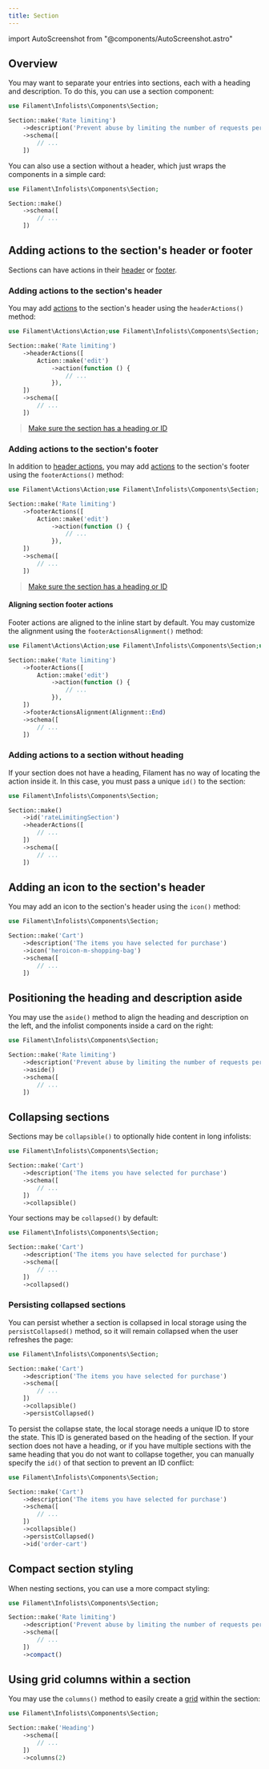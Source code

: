 ```yaml
---
title: Section
---
```

import AutoScreenshot from "@components/AutoScreenshot.astro"

## Overview

You may want to separate your entries into sections, each with a heading and description. To do this, you can use a section component:

```php
use Filament\Infolists\Components\Section;

Section::make('Rate limiting')
    ->description('Prevent abuse by limiting the number of requests per period')
    ->schema([
        // ...
    ])
```

<AutoScreenshot name="infolists/layout/section/simple" alt="Section" version="3.x" />

You can also use a section without a header, which just wraps the components in a simple card:

```php
use Filament\Infolists\Components\Section;

Section::make()
    ->schema([
        // ...
    ])
```

<AutoScreenshot name="infolists/layout/section/without-header" alt="Section without header" version="3.x" />

## Adding actions to the section's header or footer

Sections can have actions in their [header](#adding-actions-to-the-sections-header) or [footer](#adding-actions-to-the-sections-footer).

### Adding actions to the section's header

You may add [actions](../actions) to the section's header using the `headerActions()` method:

```php
use Filament\Actions\Action;use Filament\Infolists\Components\Section;

Section::make('Rate limiting')
    ->headerActions([
        Action::make('edit')
            ->action(function () {
                // ...
            }),
    ])
    ->schema([
        // ...
    ])
```

<AutoScreenshot name="infolists/layout/section/header/actions" alt="Section with header actions" version="3.x" />

> [Make sure the section has a heading or ID](#adding-actions-to-a-section-without-heading)

### Adding actions to the section's footer

In addition to [header actions](#adding-an-icon-to-the-sections-header), you may add [actions](../actions) to the section's footer using the `footerActions()` method:

```php
use Filament\Actions\Action;use Filament\Infolists\Components\Section;

Section::make('Rate limiting')
    ->footerActions([
        Action::make('edit')
            ->action(function () {
                // ...
            }),
    ])
    ->schema([
        // ...
    ])
```

<AutoScreenshot name="infolists/layout/section/footer/actions" alt="Section with footer actions" version="3.x" />

> [Make sure the section has a heading or ID](#adding-actions-to-a-section-without-heading)

#### Aligning section footer actions

Footer actions are aligned to the inline start by default. You may customize the alignment using the `footerActionsAlignment()` method:

```php
use Filament\Actions\Action;use Filament\Infolists\Components\Section;use Filament\Support\Enums\Alignment;

Section::make('Rate limiting')
    ->footerActions([
        Action::make('edit')
            ->action(function () {
                // ...
            }),
    ])
    ->footerActionsAlignment(Alignment::End)
    ->schema([
        // ...
    ])
```

### Adding actions to a section without heading

If your section does not have a heading, Filament has no way of locating the action inside it. In this case, you must pass a unique `id()` to the section:

```php
use Filament\Infolists\Components\Section;

Section::make()
    ->id('rateLimitingSection')
    ->headerActions([
        // ...
    ])
    ->schema([
        // ...
    ])
```

## Adding an icon to the section's header

You may add an icon to the section's header using the `icon()` method:

```php
use Filament\Infolists\Components\Section;

Section::make('Cart')
    ->description('The items you have selected for purchase')
    ->icon('heroicon-m-shopping-bag')
    ->schema([
        // ...
    ])
```

<AutoScreenshot name="infolists/layout/section/icons" alt="Section with icon" version="3.x" />

## Positioning the heading and description aside

You may use the `aside()` method to align the heading and description on the left, and the infolist components inside a card on the right:

```php
use Filament\Infolists\Components\Section;

Section::make('Rate limiting')
    ->description('Prevent abuse by limiting the number of requests per period')
    ->aside()
    ->schema([
        // ...
    ])
```

<AutoScreenshot name="infolists/layout/section/aside" alt="Section with heading and description aside" version="3.x" />

## Collapsing sections

Sections may be `collapsible()` to optionally hide content in long infolists:

```php
use Filament\Infolists\Components\Section;

Section::make('Cart')
    ->description('The items you have selected for purchase')
    ->schema([
        // ...
    ])
    ->collapsible()
```

Your sections may be `collapsed()` by default:

```php
use Filament\Infolists\Components\Section;

Section::make('Cart')
    ->description('The items you have selected for purchase')
    ->schema([
        // ...
    ])
    ->collapsed()
```

<AutoScreenshot name="infolists/layout/section/collapsed" alt="Collapsed section" version="3.x" />

### Persisting collapsed sections

You can persist whether a section is collapsed in local storage using the `persistCollapsed()` method, so it will remain collapsed when the user refreshes the page:

```php
use Filament\Infolists\Components\Section;

Section::make('Cart')
    ->description('The items you have selected for purchase')
    ->schema([
        // ...
    ])
    ->collapsible()
    ->persistCollapsed()
```

To persist the collapse state, the local storage needs a unique ID to store the state. This ID is generated based on the heading of the section. If your section does not have a heading, or if you have multiple sections with the same heading that you do not want to collapse together, you can manually specify the `id()` of that section to prevent an ID conflict:

```php
use Filament\Infolists\Components\Section;

Section::make('Cart')
    ->description('The items you have selected for purchase')
    ->schema([
        // ...
    ])
    ->collapsible()
    ->persistCollapsed()
    ->id('order-cart')
```

## Compact section styling

When nesting sections, you can use a more compact styling:

```php
use Filament\Infolists\Components\Section;

Section::make('Rate limiting')
    ->description('Prevent abuse by limiting the number of requests per period')
    ->schema([
        // ...
    ])
    ->compact()
```

<AutoScreenshot name="infolists/layout/section/compact" alt="Compact section" version="3.x" />

## Using grid columns within a section

You may use the `columns()` method to easily create a [grid](grid) within the section:

```php
use Filament\Infolists\Components\Section;

Section::make('Heading')
    ->schema([
        // ...
    ])
    ->columns(2)
```
